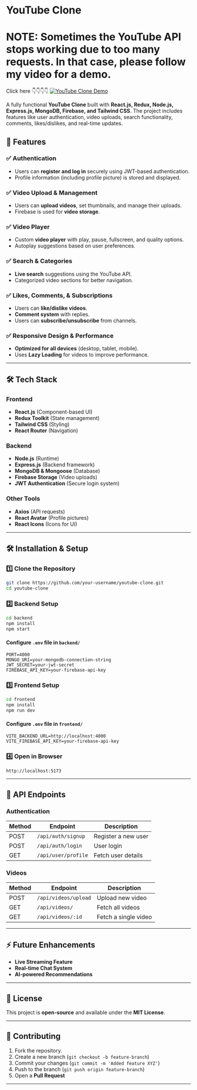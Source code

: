 # YouTube Clone
# NOTE: Sometimes the YouTube API stops working due to too many requests. In that case, please follow my video for a demo.

Click here 👇👇👇👇
[![YouTube Clone Demo](https://img.youtube.com/vi/r1VlFXvhGmA/0.jpg)](https://youtu.be/r1VlFXvhGmA?si=C8eEyUHUpJT98fba)

A fully functional **YouTube Clone** built with **React.js, Redux, Node.js, Express.js, MongoDB, Firebase, and Tailwind CSS**. The project includes features like user authentication, video uploads, search functionality, comments, likes/dislikes, and real-time updates.

## 🚀 Features

### ✅ Authentication
- Users can **register and log in** securely using JWT-based authentication.
- Profile information (including profile picture) is stored and displayed.

### ✅ Video Upload & Management
- Users can **upload videos**, set thumbnails, and manage their uploads.
- Firebase is used for **video storage**.

### ✅ Video Player
- Custom **video player** with play, pause, fullscreen, and quality options.
- Autoplay suggestions based on user preferences.

### ✅ Search & Categories
- **Live search** suggestions using the YouTube API.
- Categorized video sections for better navigation.

### ✅ Likes, Comments, & Subscriptions
- Users can **like/dislike videos**.
- **Comment system** with replies.
- Users can **subscribe/unsubscribe** from channels.

### ✅ Responsive Design & Performance
- **Optimized for all devices** (desktop, tablet, mobile).
- Uses **Lazy Loading** for videos to improve performance.

---

## 🛠️ Tech Stack

### Frontend
- **React.js** (Component-based UI)
- **Redux Toolkit** (State management)
- **Tailwind CSS** (Styling)
- **React Router** (Navigation)

### Backend
- **Node.js** (Runtime)
- **Express.js** (Backend framework)
- **MongoDB & Mongoose** (Database)
- **Firebase Storage** (Video uploads)
- **JWT Authentication** (Secure login system)

### Other Tools
- **Axios** (API requests)
- **React Avatar** (Profile pictures)
- **React Icons** (Icons for UI)

---

## 🛠️ Installation & Setup

### **1️⃣ Clone the Repository**
```sh
git clone https://github.com/your-username/youtube-clone.git
cd youtube-clone
```

### **2️⃣ Backend Setup**
```sh
cd backend
npm install
npm start
```

#### Configure `.env` file in `backend/`
```env
PORT=4000
MONGO_URI=your-mongodb-connection-string
JWT_SECRET=your-jwt-secret
FIREBASE_API_KEY=your-firebase-api-key
```

### **3️⃣ Frontend Setup**
```sh
cd frontend
npm install
npm run dev
```

#### Configure `.env` file in `frontend/`
```env
VITE_BACKEND_URL=http://localhost:4000
VITE_FIREBASE_API_KEY=your-firebase-api-key
```

### **4️⃣ Open in Browser**
```sh
http://localhost:5173
```

---

## 📌 API Endpoints

### **Authentication**
| Method | Endpoint          | Description       |
|--------|------------------|-------------------|
| POST   | `/api/auth/signup` | Register a new user |
| POST   | `/api/auth/login`  | User login |
| GET    | `/api/user/profile` | Fetch user details |

### **Videos**
| Method | Endpoint          | Description       |
|--------|------------------|-------------------|
| POST   | `/api/videos/upload` | Upload new video |
| GET    | `/api/videos/` | Fetch all videos |
| GET    | `/api/videos/:id` | Fetch a single video |

---

## ⚡ Future Enhancements
- **Live Streaming Feature**
- **Real-time Chat System**
- **AI-powered Recommendations**

---

## 📜 License
This project is **open-source** and available under the **MIT License**.

---

## 🤝 Contributing
1. Fork the repository.
2. Create a new branch (`git checkout -b feature-branch`)
3. Commit your changes (`git commit -m 'Added feature XYZ'`)
4. Push to the branch (`git push origin feature-branch`)
5. Open a **Pull Request**

---



